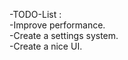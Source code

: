 -TODO-List : <br>
	-Improve performance.<br>
	-Create a settings system.<br>
	-Create a nice UI.<br>
